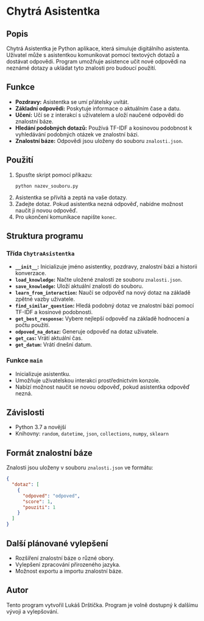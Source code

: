 # Chytrá Asistentka

## Popis
Chytrá Asistentka je Python aplikace, která simuluje digitálního asistenta. Uživatel může s asistentkou komunikovat pomocí textových dotazů a dostávat odpovědi. Program umožňuje asistence učit nové odpovědi na neznámé dotazy a ukládat tyto znalosti pro budoucí použití.

## Funkce
- **Pozdravy:** Asistentka se umí přátelsky uvítát.
- **Základní odpovědi:** Poskytuje informace o aktuálním čase a datu.
- **Učení:** Učí se z interakcí s uživatelem a uloží naučené odpovědi do znalostní báze.
- **Hledání podobných dotazů:** Používá TF-IDF a kosinovou podobnost k vyhledávání podobných otázek ve znalostní bázi.
- **Znalostní báze:** Odpovědi jsou uloženy do souboru `znalosti.json`.

## Použití
1. Spusťte skript pomocí příkazu:
   ```
   python nazev_souboru.py
   ```
2. Asistentka se přívítá a zeptá na vaše dotazy.
3. Zadejte dotaz. Pokud asistentka nezná odpověď, nabídne možnost naučit ji novou odpověď.
4. Pro ukončení komunikace napište `konec`.

## Struktura programu

### Třída `ChytraAsistentka`
- **`__init__`:** Inicializuje jméno asistentky, pozdravy, znalostní bázi a historii konverzace.
- **`load_knowledge`:** Načte uložené znalosti ze souboru `znalosti.json`.
- **`save_knowledge`:** Uloží aktuální znalosti do souboru.
- **`learn_from_interaction`:** Naučí se odpověď na nový dotaz na základě zpětné vazby uživatele.
- **`find_similar_question`:** Hledá podobný dotaz ve znalostní bázi pomocí TF-IDF a kosinové podobnosti.
- **`get_best_response`:** Vybere nejlepší odpověď na základě hodnocení a počtu použití.
- **`odpoved_na_dotaz`:** Generuje odpověď na dotaz uživatele.
- **`get_cas`:** Vrátí aktuální čas.
- **`get_datum`:** Vrátí dnešní datum.

### Funkce `main`
- Inicializuje asistentku.
- Umožňuje uživatelskou interakci prostřednictvím konzole.
- Nabízí možnost naučit se novou odpověď, pokud asistentka odpověď nezná.

## Závislosti
- Python 3.7 a novější
- Knihovny: `random`, `datetime`, `json`, `collections`, `numpy`, `sklearn`

## Formát znalostní báze
Znalosti jsou uloženy v souboru `znalosti.json` ve formátu:
```json
{
  "dotaz": [
    {
      "odpoved": "odpoved",
      "score": 1,
      "pouziti": 1
    }
  ]
}
```

## Další plánované vylepšení
- Rozšíření znalostní báze o různé obory.
- Vylepšení zpracování přirozeného jazyka.
- Možnost exportu a importu znalostní báze.

## Autor
Tento program vytvořil Lukáš Drštička. Program je volně dostupný k dalšímu vývoji a vylepšování.

